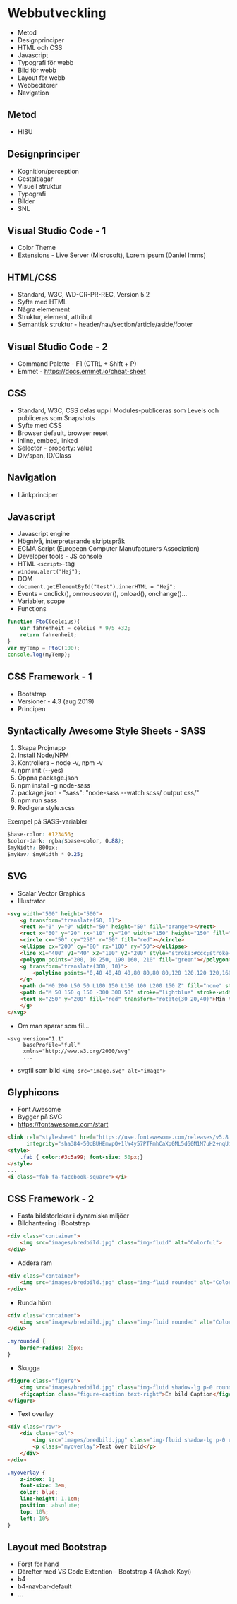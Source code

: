 # Webbutveckling

* Metod
* Designprinciper
* HTML och CSS
* Javascript
* Typografi för webb
* Bild för webb
* Layout för webb
* Webbeditorer
* Navigation

## Metod

* HISU

## Designprinciper

* Kognition/perception
* Gestaltlagar
* Visuell struktur
* Typografi
* Bilder
* SNL

## Visual Studio Code - 1

* Color Theme
* Extensions - Live Server (Microsoft), Lorem ipsum (Daniel Imms)

## HTML/CSS

* Standard, W3C, WD-CR-PR-REC, Version 5.2
* Syfte med HTML
* Några elemement
* Struktur, element, attribut
* Semantisk struktur - header/nav/section/article/aside/footer


## Visual Studio Code - 2

* Command Palette - F1 (CTRL + Shift + P)
* Emmet - <https://docs.emmet.io/cheat-sheet>

## CSS

* Standard, W3C, CSS delas upp i Modules-publiceras som Levels och publiceras som Snapshots
* Syfte med CSS
* Browser default, browser reset
* inline, embed, linked
* Selector - property: value
* Div/span, ID/Class

## Navigation

* Länkprinciper

## Javascript

* Javascript engine
* Högnivå, interpreterande skriptspråk
* ECMA Script (European Computer Manufacturers Association)
* Developer tools - JS console
* HTML ```<script>```-tag
* ```window.alert("Hej");```
* DOM
* ```document.getElementById("test").innerHTML = "Hej";```
* Events - onclick(), onmouseover(), onload(), onchange()...
* Variabler, scope
* Functions

```javascript
function FtoC(celcius){
    var fahrenheit = celcius * 9/5 +32;
    return fahrenheit;
}
var myTemp = FtoC(100);
console.log(myTemp);
```

## CSS Framework - 1

* Bootstrap
* Versioner - 4.3 (aug 2019)
* Principen

## Syntactically Awesome Style Sheets - SASS

1. Skapa Projmapp
2. Install Node/NPM
3. Kontrollera - node -v, npm -v
4. npm init (--yes)
5. Öppna package.json
6. npm install -g node-sass
7. package.json - "sass": "node-sass --watch scss/ output css/"
8. npm run sass
9. Redigera style.scss

Exempel på SASS-variabler

```css
$base-color: #123456;
$color-dark: rgba($base-color, 0.88);
$myWidth: 800px;
$myNav: $myWidth * 0.25;
```

## SVG

* Scalar Vector Graphics
* Illustrator
  
```html
<svg width="500" height="500">
    <g transform="translate(50, 0)">
    <rect x="0" y="0" width="50" height="50" fill="orange"></rect>
    <rect x="60" y="20" rx="10" ry="10" width="150" height="150" fill="steelblue"></rect> <!-- rundade hörn -->
    <circle cx="50" cy="250" r="50" fill="red"></circle>
    <ellipse cx="200" cy="80" rx="100" ry="50"></ellipse>
    <line x1="400" y1="40" x2="100" y2="200" style="stroke:#ccc;stroke-width:2"></line>
    <polygon points="200, 10 250, 190 160, 210" fill="green"></polygon>
    <g transform="translate(300, 10)">
        <polyline points="0,40 40,40 40,80 80,80 80,120 120,120 120,160" fill="none" stroke="blue"></polyline>
    </g>
    <path d="M0 200 L50 50 L100 150 L150 100 L200 150 Z" fill="none" stroke="red" stroke-width="5" stroke-dasharray="20,10,5,5,5,10"></path>
    <path d="M 50 150 q 150 -300 300 50" stroke="lightblue" stroke-width="5" fill="none"></path>
    <text x="250" y="200" fill="red" transform="rotate(30 20,40)">Min text</text>
    </g>
</svg>
```

* Om man sparar som fil...
```
<svg version="1.1"
     baseProfile="full"
     xmlns="http://www.w3.org/2000/svg"
     ...
```

* svgfil som bild
```<img src="image.svg" alt="image">```

## Glyphicons

* Font Awesome
* Bygger på SVG
* <https://fontawesome.com/start>
  
```html
<link rel="stylesheet" href="https://use.fontawesome.com/releases/v5.8.1/css/all.css"
      integrity="sha384-50oBUHEmvpQ+1lW4y57PTFmhCaXp0ML5d60M1M7uH2+nqUivzIebhndOJK28anvf" crossorigin="anonymous">
<style>
    .fab { color:#3c5a99; font-size: 50px;}
</style>
...
<i class="fab fa-facebook-square"></i>
```

## CSS Framework - 2

* Fasta bildstorlekar i dynamiska miljöer
* Bildhantering i Bootstrap
  
```html
<div class="container">
    <img src="images/bredbild.jpg" class="img-fluid" alt="Colorful">
</div>
```

* Addera ram

```html
<div class="container">
    <img src="images/bredbild.jpg" class="img-fluid rounded" alt="Colorful">
</div>
```

* Runda hörn

```html
<div class="container">
    <img src="images/bredbild.jpg" class="img-fluid rounded" alt="Colorful">
</div>
```

```css
.myrounded {
    border-radius: 20px;
}
```

* Skugga

```html
<figure class="figure">
    <img src="images/bredbild.jpg" class="img-fluid shadow-lg p-0 rounded" alt="Colorful">
    <figcaption class="figure-caption text-right">En bild Caption</figcaption>
</figure>
```

* Text overlay

```html
<div class="row">
    <div class="col">
        <img src="images/bredbild.jpg" class="img-fluid shadow-lg p-0 rounded" alt="Colorful">
        <p class="myoverlay">Text över bild</p>
    </div>
</div>
```

```css
.myoverlay {
    z-index: 1;
    font-size: 3em;
    color: blue;
    line-height: 1.1em;
    position: absolute;
    top: 10%;
    left: 10%
}
```

## Layout med Bootstrap

* Först för hand
* Därefter med VS Code Extention - Bootstrap 4 (Ashok Koyi)
* b4-
* b4-navbar-default
* ...
